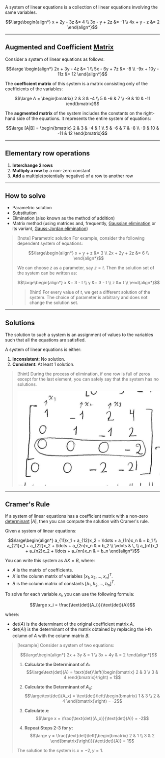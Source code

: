 A system of linear equations is a collection of linear equations involving the same variables.

$$\large\begin{align*} x + 2y - 3z &= 4 \\ 3x - y + 2z &= -1 \\ 4x + y - z &= 2 \end{align*}$$

---

## Augmented and Coefficient [Matrix](Matrix%20(ML).md)

Consider a system of linear equations as follows: 

$$\large \begin{align*} 2x + 3y - 4z &= 1 \\ 5x - 6y + 7z &= -8 \\ -9x + 10y - 11z &= 12 \end{align*}$$

The **coefficient matrix** of this system is a matrix consisting only of the coefficients of the variables: 

$$\large A = \begin{bmatrix} 2 & 3 & -4 \\ 5 & -6 & 7 \\ -9 & 10 & -11 \end{bmatrix}$$

The **augmented matrix** of the system includes the constants on the right-hand side of the equations. It represents the entire system of equations: 

$$\large [A|B] = \begin{bmatrix} 2 & 3 & -4 & 1 \\ 5 & -6 & 7 & -8 \\ -9 & 10 & -11 & 12 \end{bmatrix}$$

---

## Elementary row operations

1. **Interchange 2 rows**
2. **Multiply a row** by a non-zero constant
3. **Add** a multiple(potentially negative) of a row to another row

---

## How to solve

- Parametric solution
- Substitution 
- Elimination (also known as the method of addition) 
- Matrix method (using matrices and, frequently, [Gaussian elimination](Gaussian%20Elimination.md) or its variant, [Gauss-Jordan elimination](Gaussian%20Elimination.md))


> [!note] Parametric solution
> For example, consider the following dependent system of equations:
> 
> $$\large\begin{align*} x + y + z &= 3 \\ 2x + 2y + 2z &= 6 \\ \end{align*}$$
> 
> We can choose $z$ as a parameter, say $z=t$. Then the solution set of the system can be written as:
> 
> $$\large\begin{align*} x &= 3 - t \\ y &= 3 - t \\ z &= t \\ \end{align*}$$
> 
> 
> > [!hint]
> > For every value of $t$, we get a different solution of the system.
> > The choice of parameter is arbitrary and does not change the solution set.
> 

---

## Solutions

The solution to such a system is an assignment of values to the variables such that all the equations are satisfied.

A system of linear equations is either: 
1. **Inconsistent**: No solution.
2. **Consistent**: At least 1 solution.


> [!hint]
> During the process of elimination, if one row is full of zeros except for the last element, you can safely say that the system has no solutions.
> 
> ![](../z_images/Pasted%20image%2020230806132327.png)

---

## Cramer's Rule

If a system of linear equations has a coefficient matrix with a non-zero [determinant](Determinant.md) $|A|$, then you can compute the solution with Cramer's rule.

Given a system of linear equations:

$$\large\begin{align*} a_{11}x_1 + a_{12}x_2 + \ldots + a_{1n}x_n & = b_1 \\ a_{21}x_1 + a_{22}x_2 + \ldots + a_{2n}x_n & = b_2 \\ \vdots & \, \\ a_{n1}x_1 + a_{n2}x_2 + \ldots + a_{nn}x_n & = b_n \end{align*}$$

You can write this system as $AX = B$, where:
- $A$ is the matrix of coefficients.
- $X$ is the column matrix of variables $[x_1, x_2, \ldots, x_n]^T$.
- $B$ is the column matrix of constants $[b_1, b_2, \ldots, b_n]^T$.

To solve for each variable $x_i$, you can use the following formula:

$$\large x_i = \frac{\text{det}(A_i)}{\text{det}(A)}$$

where:

- $\text{det}(A)$ is the determinant of the original coefficient matrix $A$.
- $\text{det}(Ai_​)$ is the determinant of the matrix obtained by replacing the $i$-th column of $A$ with the column matrix $B$.


> [!example]
> Consider a system of two equations:
> 
> $$\large\begin{align*} 2x + 3y & = 1 \\ 3x + 4y & = 2 \end{align*}$$
> 
> 1. **Calculate the Determinant of $A$:**
>  $$\large\text{det}(A) = \text{det}\left(\begin{bmatrix} 2 & 3 \\ 3 & 4 \end{bmatrix}\right) = 1$$
> 
> 2. **Calculate the Determinant of $A_x$:**
>   $$\large\text{det}(A_x) = \text{det}\left(\begin{bmatrix} 1 & 3 \\ 2 & 4 \end{bmatrix}\right) = -2$$
> 
> 3. **Calculate $x$:**
>   $$\large x = \frac{\text{det}(A_x)}{\text{det}(A)} = -2$$
> 
> 4. **Repeat Steps 2-3 for $y$:**
>   $$\large y = \frac{\text{det}\left(\begin{bmatrix} 2 & 1 \\ 3 & 2 \end{bmatrix}\right)}{\text{det}(A)} = 1$$
> 
> The solution to the system is $x = -2, y = 1$.
> 
